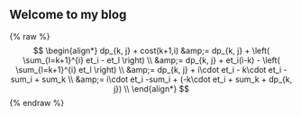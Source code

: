 ## Welcome to my blog


{% raw %}
$$
\begin{align*}
dp_{k, j} + cost(k+1,i)
&amp;= dp_{k, j} + \left( \sum_{l=k+1}^{i} et_i - et_l \right) \\
&amp;= dp_{k, j} + et_i(i-k) - \left( \sum_{l=k+1}^{i} et_l \right) \\
&amp;= dp_{k, j} + i\cdot et_i - k\cdot et_i - sum_i + sum_k \\
&amp;= i\cdot et_i -sum_i + (-k\cdot et_i + sum_k + dp_{k, j}) \\
\end{align*}
$$
{% endraw %}
